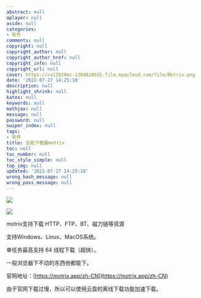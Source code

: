 ```yaml
---
abstract: null
aplayer: null
aside: null
categories:
- 软件
comments: null
copyright: null
copyright_author: null
copyright_author_href: null
copyright_info: null
copyright_url: null
cover: https://cxl2020mc-1304820025.file.myqcloud.com/file/Motrix.png
date: '2022-07-27 14:25:10'
description: null
highlight_shrink: null
katex: null
keywords: null
mathjax: null
message: null
password: null
swiper_index: null
tags:
- 软件
title: 全能下载器motrix
toc: null
toc_number: null
toc_style_simple: null
top_img: null
updated: '2022-07-27 14:25:10'
wrong_hash_message: null
wrong_pass_message: null
---
```

![](https://cxl2020mc-1304820025.file.myqcloud.com/file/20210522165435.png)

![](https://cxl2020mc-1304820025.file.myqcloud.com/file/20210504200903.png)

motrix支持下载 HTTP、FTP、BT、磁力链等资源

支持Windows、Linux、MacOS系统。

单任务最高支持 64 线程下载（超快）。

一般浏览器下不动的东西他都能下。

官网地址：[https://motrix.app/zh-CN](https://motrix.app/zh-CN)

由于官网下载过慢，所以可以使用云盘的离线下载功能加速下载。

